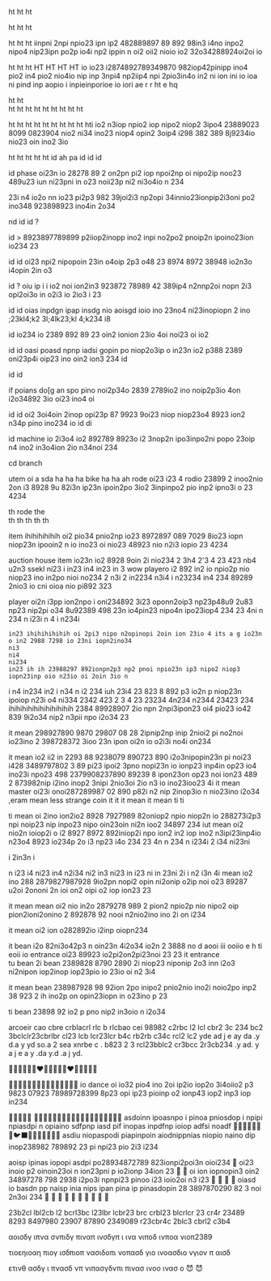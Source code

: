 ht
   ht
   ht

   
ht
ht
ht
   
ht
ht
ht iinpni 2npi npio23 ipn ip2 482889897 89 892 98in3 i4no inpo2 nipo4 nip23ipn po2p io4i np2 ippin n oi2 oii2 nioio io2 32o34288924oi2oi io

ht
   ht
   ht
HT
HT
HT   HT io io23 i2874892789349870 982iop42pinipp ino4 pio2 in4 pio2 nio4io nip inp 3npi4 np2iip4 npi 2pio3in4o in2 ni ion ini  io ioa ni pind inp aopio i inpieinporioe io iori ae r r 
    ht e
   hq 








ht
ht   
ht
ht
ht
ht
ht
ht
ht
ht
ht

   ht
   ht
   ht
   ht
   ht
   ht
   ht
   ht
   ht
   hti io2 n3iop npio2 iop nipo2 niop2 3ipo4  23889023 8099 0823904 nio2 ni34 ino23 niop4 opin2 3oip4 i298 382 389 8j9234io nio23 oin ino2 3io 











ht
ht
ht
ht
ht id
   ah pa 
   id
id   id  

   id
   phase oi23n io 28278 89 2 on2pn pi2 iop npoi2np oi nipo2ip noo23 489u23 iun ni23pni in o23 noii23p ni2 ni3o4io n 234 

   23i n4 io2o nn io23 pi2p3 982 39joi2i3 np2opi 34innio23ionpip2i3oni po2 ino348 923898923 ino4in 2o34 

   nd
     id 
id     ? 

   id
     > 8923897789899 p2iiop2inopp ino2 inpi no2po2 pnoip2n ipoino23ion io234 23  

id
id oi23  npi2 nipopoin 23in o4oip 2p3 o48 23 8974 8972 38948  io2n3o i4opin 2in o3 


id
   ?
oiu ip  i i io2 noi ion2in3 923872 78989 42 389ip4 n2nnp2oi nopn 2i3 opi2oi3o in o2i3 io 2io3 i 23


id id
oias inpdgn ipap insdg nio aoisgd ioio ino 23no4 ni23inopiopn 2 ino ;23kl4;k2 3l;4lk23;kl 4;k234 i8 

id io234 io 2389 892 89 23 oin2 ionion 23io 4oi noi23 oi io2



id
id oasi poasd npnp iadsi gopin po niop2o3ip o in23n io2 p388 2389 oni23p4i oip23 ino oin2 ion3 234 
id 

id
id

if
   poians do[g an spo pino noi2p34o 2839 2789io2 ino noip2p3io 4on i2o34892 3io oi23 ino4 oi




id
   id oi2 3oi4oin 2inop  opi23p 87 9923 9oi23 niop niop23o4 8923 ion2 n34p pino ino234 io 
id
di

id machine io 2i3o4 io2 892789 8923o i2 3nop2n ipo3inpo2ni popo 23oip n4 ino2 in3o4ion 2io n34noi  234 

cd branch

utem oi a
   sda   ha 
ha 
     ha 
        bike 
            ha
   ha
     ah
       rode oi23 i23 4 rodio 23899 2 inoo2nio 2on i3 8928 9u 82i3n ip23n ipoin2po 3io2 3inpinpo2 pio inp2 ipno3i o 23 4234 

   th
     rode 
         the    
        th  th 
      th
    th 
   th
   

item ihihihihihih oi2 pio34 pnio2np io23 8972897 089 7029 8io23 iopn niop23n ipooin2 n io ino23 oi nio23 48923 nio n2i3 iopio 23 4234 


   auction house item io23n io2 8928 9oin 2i nio234 
   2
   3h4 
   2'3 4
   23 423
    nb4 u2n3 ssekl
    ni23
   i 
    in23
    in4
    in23
   in 3   wow playero i2 892 in2 io npio2p nio niop23 ino in2po nioi no234 
   2 n3i 2
   in2234
    n3i4
   i n23234
    in4 234 89289 2nio3 io  cni oioa nio pi892 323 

player oi2n i3pp ion2npo i oni234892 3i23 oponn2oip3 np23p48u9 2u83 np23 nip2pi o34 8u92389 498 23n io4pin23 nipo4n ipo23iop4 234 
   23
   4ni
   n 234 n
   i23i
   n 4
   i n234i

    in23 ihihihihihih oi 2pi3 nipo n2opinopi 2oin ion 23io 4 its a g io23n o in2 2988 7298 io 23ni iopn2ino34 
    ni3
    ni4
    ni234
    in23 ih ih 23988297 892ionpn2p3 np2 pnoi npio23n ip3 nipo2 niop3 iopn23inp oio n23io oi 2oin 3io n 
   i n4
    in234
    in2
   i n34
   n i2 234 iuh 23i4 23 823 8 892 p3 io2n p niop23n ipoiop n23i o4
   ni334
    2342
    423
   2 3
   4 23
   23234
    4n234
    n2344
    23423
    234  ihihihihihihihihihihih 2384 89928907 2io npn 2npi3ipon23 oi4 pio23 io42 839 9i2o34 nip2 n3pii npo i2o34 23

it mean 298927890 9870 29807 08 28 2ipnip2np inip 2nioi2 pi no2noi io23ino 2 398728372 3ioo 23n ipon oi2n io o2i3i no4i on234

it
   mean io2 ii2 in 2293 88 9238079  890723 890 i2o3nipopin23n pi noi23 i428 3489797802 3 89 pi23 ipoi2 3pno nopi23n io ionp23 inp4in op23 io4 ino23i npo23 498 2379908237890  89239 8 ipon23on op23 noi ion23 489 2 873982nip i2ino  inop2 3nipi 2nio3oi 2io n3 io ino23ioo23 4i 
   it
     mean 
         master oi23i onoi287289987 02 890 p82i n2 nip 2inop3io n nio23ino i2o34 
   ,eram 
       mean 
           less 
       strange  coin 
     it
   it
it 
    mean 
   it 
     mean
  ti 
ti 

   ti
     mean oi  2ino ion2io2 8928 7927989 82oniop2 npio niop2n io 288273i2p3 npi noip23 nip inpo23 nipo oin23oin ni2n ioo2 34897 234
   iut
      mean oi2 nio2n ioiop2i o i2 8927 8972 892iniop2i npo ion2 in2 iop ino2 n3ipi23inp4io n23o4 8923 io234p 2o i3 np23 i4o 234 
   23 4n
   n
   234
    n i234i 2 i34
    ni23ni 

   i 2in3n i

   n i23
   i4 ni23
   in4 n2i34 
   ni2 in3
    ni23
   in i23
    ni
   in 23ni 
   2i i n2
   i3n 4i
        mean io2 ino 288 2879827987928 9io2pn  nopi2 opin ni2onip o2ip noi o23 89287 u2oi 2ononi 2n ioi on2 oipi o2 iop ion23  23 

   it
     mean 
         mean oi2 nio in2o 2879278 989 2 pion2 npio2p nio nipo2 oip pion2ioni2onino 2 892878 92 nooi n2nio2ino ino 2i on i234 

   it
     mean oi2 ion o282892io i2inp oiopn234 

   it
     bean i2o 82ni3o42p3 n oin23n 4i2o34 io2n  2 3888 no d  aooi iii ooiio e h ti eoii io entrance oi23 89923 io2pi2on2pi23noi 23 23 
   it
     entrance  
   tu
     bean 2i  bean 2389828 8790 2890  2i niop23 niponip 2o3 inn i2o3 ni2nipon iop2inop iop23pio io 23io oi n2 3i4 

   it
     mean 
         bean 238987928 98 92ion 2po inipo2 pnio2nio ino2i noio2po inp2 38 923 2 ih ino2p on opin23iopn in o23ino p 23 

   ti
     bean 23898 92 io2 p pno nip2 in3oio n i2o34

arcoeir cao cbre crblacrl rlc b rlcbao cei 98982  c2rbc l2 lcl cbr2 3c
   234 bc2 3bclclr23cbrlbr cl23 lcb lcr23lcr b4c rb2rb c34c rcl2 lc2 
  yde
  ad j
  e ay
  da .y
  d.a y  yd so.a 2 sea xnrbe  c . b823 2 3 rcl23bblc2 cr3bcc 2r3cb234
  .y 
  ad. 
  y a
  j 
  e  a y .da
   y.d .a j         yd.

👙👗🥼🧥👩🏽‍❤️‍💋‍👨🏽👨🏽‍❤️‍👨🏾🧢🧢🧢

🙋🏽‍♂️🙋🏼🙋🏽‍♀️🤷🏼🙅🏽‍♀️🙅🏽 io dance oi io32 pio4 ino 2oi ip2io iop2o 3i4oiio2 p3 9823 07923 78989728399 8p23 opi ip23 pioinp o2 ionp43 iop2 inp3 iop in234 

🙆🏽💁‍♀️🧜 🧚🏼🧚🏻‍♀️🧜🏼‍♂️🧞‍♀️🧟‍♂️🧟🧟‍♀️🧟‍♀️🧛‍♂️ asdoinn ipoasnpo i pinoa pniosdop i npipi npiasdpi n opiaino sdfpnp iasd pif inopas inpdfnp ioiop adfsi noadf 
🦇🦇🦇🐺🐣🪿🦆🐦‍⬛🐔🐧🐸🐽🐷🦁🐯 asdiu niopaspodi piapinpoin  aiodnippnias niopio naino dip inop238982 789892  23 pi npi23 pio 2i3 i234

aoisp ipinas iopopi asdpi po28934872789 823ionpi2poi3n oioi234 
  🦋  oi23 inoio p2 oinoin23oi n ion23pni p io2ionp 34ion  23 
  🦋
  🐛 oi  ion iopnopin3 oin2 34897278 798 2938  i2po3i npnpi23 pinoo i23 ioio2oi n3 i23
  🐺
  🦇
  🐣
  🐤 oiasd io basdn pp naisp inia nips ipan pina ip pinasdopin 28 3897870290 82 3 noi 2n3oi 234 
  🙉
  🙈
  🐯
  🐨
  🫎
  🦄
  🐴
  🪿
  🐥
  🐣
  

23b2cl lbl2cb l2 bcrl3bc l23lbr lcbr23 brc crbl23 blcrlcr 23 cr4r 23489 8293 8497980 23907 87890 2349089 r23cbr4c 2blc3 cbrl2 c3b4 


  αοισδγ ιπνα σνπιδγ πιναπ ινσδγπ ι ινα νιποδ ινποα νιοπ2389  


  τιοεηιοαη πιογ ισδπιοπ νασιδοπι νοπασδ γιο ινοασδιο νγιον π αισδ


  ετινθ ασδγ ι πνασδ νπ νιπασγδνπι  πινασ ινοο ινασ ο
  😈
  😈
